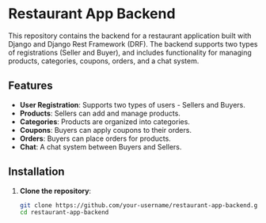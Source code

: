 # Restaurant App Backend

This repository contains the backend for a restaurant application built with Django and Django Rest Framework (DRF). The backend supports two types of registrations (Seller and Buyer), and includes functionality for managing products, categories, coupons, orders, and a chat system.

## Features

- **User Registration**: Supports two types of users - Sellers and Buyers.
- **Products**: Sellers can add and manage products.
- **Categories**: Products are organized into categories.
- **Coupons**: Buyers can apply coupons to their orders.
- **Orders**: Buyers can place orders for products.
- **Chat**: A chat system between Buyers and Sellers.

## Installation

1. **Clone the repository**:
   ```bash
   git clone https://github.com/your-username/restaurant-app-backend.git
   cd restaurant-app-backend
